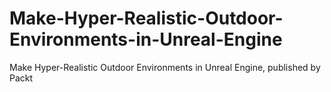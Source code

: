 # Make-Hyper-Realistic-Outdoor-Environments-in-Unreal-Engine
Make Hyper-Realistic Outdoor Environments in Unreal Engine, published by Packt
